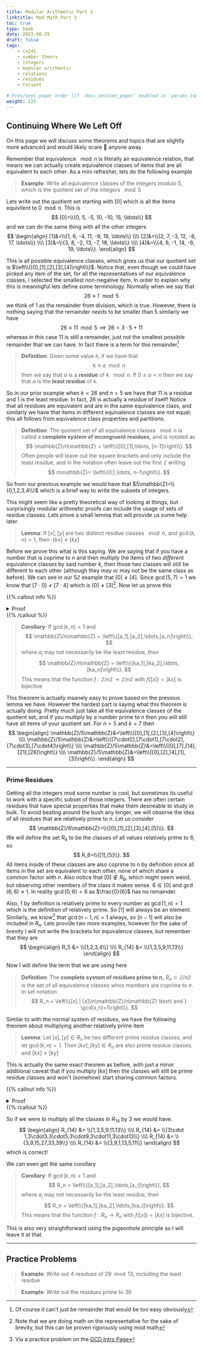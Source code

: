 ```yaml
---
title: Modular Arithmetic Part 2
linktitle: Mod Math Part 2
toc: true
type: book
date: 2023-08-29
draft: false
tags:
    - cs241
    - number theory
    - integers
    - modular arithmetic
    - relations
    - residues
    - totient

# Prev/next pager order (if `docs_section_pager` enabled in `params.toml`)
weight: 225
---
```


## Continuing Where We Left Off

On this page we will discuss some theorems and topics that are slightly more advanced and would likely scare 👻 anyone away.

Remember that equivalence $\mod n$ is literally an equivalence relation, that means we can actually create equivalence classes of items that are all equivalent to each other. As a mini refresher, lets do the following example

> **Example**: Write all equivalence classes of the integers modulo $5$, which is the quotient set of the integers $\mod 5$

Lets write out the quotient set starting with $[0]$ which is all the items equivilent to $0\mod n$. This is
$$
[0]=\\{0, 5, -5, 10, -10, 15, \ldots\\}
$$
and we can do the same thing with all the other integers
$$
\begin{align}
[1]&=\\{1, 6, -4, 11, -9, 16, \ldots\\} \\\\
[2]&=\\{2, 7, -3, 12, -8, 17, \ldots\\} \\\\
[3]&=\\{3, 8, -2, 13, -7, 18, \ldots\\} \\\\
[4]&=\\{4, 9, -1, 14, -6, 19, \ldots\\}.
\end{align}
$$

This is all possible equivalence classes, which gives us that our quotient set is $\left\\{[0],[1],[2],[3],[4]\right\\}$. Notice that, even though we could have picked any item of the set, for all the representatives of our equivalence classes, I selected the smallest non-negative item. In order to explain why this is meaningful lets define some terminology. Normally when we say that
$$
26\equiv 1\mod 5
$$
we think of $1$ as the remainder from division, which is true. However, there is nothing saying that the remainder *needs* to be smaller than $5$ similarly we have
$$
26\equiv 11\mod 5\implies 26 = 3\cdot 5 + 11
$$
whereas in this case $11$ is still a remainder, just not the smallest possible remainder that we can have. In fact there is a term for this remainder[^1]

> **Definition**: Given some value $k$, if we have that
$$
k\equiv a\mod n
$$
then we say that $a$ is a **residue** of $k$ $\mod n$. If $0\leq a < n$ then we say that $a$ is the **least residue** of $k$.

So in our prior example when $k=26$ and $n=5$ we have that $11$ is a residue and $1$ is the least residue. In fact, $26$ is actually a residue of itself! Notice that all residues are equivalent and are in the same equivalence class, and similarly we have that items in different equivalence classes are not equal; this all follows from equivalence class properties and partitions.

> **Definition**: The quotient set of all equivalence classes $\mod n$ is called a **complete system of incongruent residues**, and is notated as
$$
\mathbb{Z}/n\mathbb{Z} = \left\\{[0],[1],\ldots, [n-1]\right\\}.
$$
Often people will leave out the square brackets and only include the least residue, and in the notation often leave out the first $\mathbb{Z}$ writing
$$
n\mathbb{Z}= \left\\{0,1,\ldots, n-1\right\\}.
$$

So from our previous example we would have that $5\mathbb{Z}=\\{0,1,2,3,4\\}$ which is a brief way to write the subsets of integers.

This might seem like a pretty theoretical way of looking at things, but surprisingly modular arithmetic proofs can include the usage of sets of residue classes. Lets prove a small lemma that will provide us some help later.

> **Lemma**: If $[x], [y]$ are two distinct residue classes $\mod n$, and $\gcd(k,n)=1$, then $\cdot[kx]\neq [ky]$

Before we prove this what is this saying. We are saying that if you have a number that is coprime to $n$ and then multiply the items of two *different* equivalence classes by said number $k$, then those two classes will still be different to each other (although they may or may not be the same class as before). We can see in our $5\mathbb{Z}$ example that $[0]\neq [4]$. Since $\gcd(5,7)=1$ we know that $[7\cdot 0]\neq [7\cdot 4]$ which is $[0]\neq [3]$[^2]. Now let us prove this

{{% callout info %}}
<details>
<summary>Proof</summary>
Let $a\in[x]$ and $b\in[y]$. We know that $$a\not\equiv b\mod n\implies n\nmid a-b.$$
As such since $\gcd(n,k)=1$ we know that 
$$n\nmid k(a-b)\implies n\nmid ka-kb\implies ka\not\equiv kb\mod n$$

Since $ka\not\equiv kb$ they cannot be in the same equivalence class which means the two classes must be distinct.
</br>
<b>Q.E.D.</b>
</details>
{{% /callout %}}

> **Corollary**: If $\gcd(k,n)=1$ and
$$
\mathbb{Z}/n\mathbb{Z} = \left\\{[a_1],[a_2],\ldots,[a_n]\right\\},
$$
where $a_j$ may not necessarily be the least residue, then 
$$
\mathbb{Z}/n\mathbb{Z} = \left\\{[ka_1],[ka_2],\ldots,[ka_n]\right\\}.
$$
This means that the function $f:\mathbb{Z}/n\mathbb{Z}\rightarrow \mathbb{Z}/n\mathbb{Z}$ with $f([x])=[kx]$ is bijective

This theorem is actually insanely easy to prove based on the previous lemma we have. However the hardest part is saying what this theorem is actually doing. Pretty much just take all the equivalence classes of the quotient set, and if you multiply by a number prime to $n$ then you will still have all items of your quotient set. For $n=5$ and $k=7$ then
$$
\begin{align}
\mathbb{Z}/5\mathbb{Z}&=\left\\{[0],[1],[2],[3],[4]\right\\} \\\\
\mathbb{Z}/5\mathbb{Z}&=\left\\{[7\cdot0],[7\cdot1],[7\cdot2],[7\cdot3],[7\cdot4]\right\\} \\\\
\mathbb{Z}/5\mathbb{Z}&=\left\\{[0],[7],[14],[21],[28]\right\\} \\\\
\mathbb{Z}/5\mathbb{Z}&=\left\\{[0],[2],[4],[1],[3]\right\\}.
\end{align}
$$

---

### Prime Residues

Getting all the integers mod some number is cool, but sometimes its useful to work with a specific subset of those integers. There are often certain residues that have special properties that make them desireable to study in bulk. To avoid beating around the bush any longer, we will observe the idea of all residues that are relatively prime to $n$. Let us consider
$$
\mathbb{Z}/6\mathbb{Z}=\\{[0],[1],[2],[3],[4],[5]\\}.
$$
We will define the set $R_6$ to be the classes of all values relatively prime to $6$, so
$$
R_6=\\{[1],[5]\\}.
$$
All items inside of these classes are also coprime to $n$ by definition since all items in the set are equivalent to each other, none of which share a common factor with $n$. Also notice that $[0]\not\in R_6$, which might seem weird, but observing other members of the class it makes sense. $6\in [0]$ and $\gcd(6,6)\neq 1$. In reality $\gcd(0,6)=6$ as $\frac{0}{6}$ has no remainder.

Also, $1$ by definition is relatively prime to every number as $\gcd(1,n)=1$ which is the definition of relatively prime. So $[1]$ will always be an element. Similarly, we know[^3] that $\gcd(n-1,n)=1$ always, so $[n-1]$ will also be included in $R_n$. Lets provide two more examples, however for the sake of brevity I will not write the brackets for equivalence classes, but remember that they are
$$
\begin{align}
R_5 &= \\{1,2,3,4\\} \\\\
R_{14} &= \\{1,3,5,9,11,13\\}
\end{align}
$$

Now I will define the term that we are using here

> **Definition**: The **complete system of residues prime to $n$,** $R_n\subset \mathbb{Z}/n\mathbb{Z}$ is the set of all equivalence classes whos members are coprime to $n$. In set notation
$$
R_n = \left\\{[x] | [x]\in\mathbb{Z}/n\mathbb{Z} \text{ and } \gcd(x,n)=1\right\\}.
$$

Similar to with the normal system of residues, we have the following theorem about multiplying another relatively prime item

> **Lemma**: Let $[x],[y]\in R_n$ be two different prime residue classes, and let $\gcd(k,n)=1$. Then $[kx],[ky]\in R_n$ are also prime residue classes, and $[kx]\neq [ky]$

This is actually the same exact theorem as before, with just a minor additional caveat that if you multiply $[kx]$ then the classes will still be prime residue classes and won't (somehow) start sharing common factors.

{{% callout info %}}
<details>
<summary>Proof</summary>
By the previous theorem we already know that $[kx]\neq [ky]$. Now we will show that multiplying $[kx]$ will keep it as a prime residue class. Choose some $a\in [x]$, we know that $\gcd(a,n)=1=\gcd(k,n)$. This is enough to see that $\gcd(kx, n)=1$ as the product will also share no common factors as $n$ by the definition of $\gcd$
</br>
<b>Q.E.D.</b>
</details>
{{% /callout %}}

So if we were to multiply all the classes in $R_{14}$ by $3$ we would have.
$$
\begin{align}
R_{14} &= \\{1,3,5,9,11,13\\} \\\\
R_{14} &= \\{3\cdot 1,3\cdot3,3\cdot5,3\cdot9,3\cdot11,3\cdot13\\} \\\\
R_{14} &= \\{3,9,15,27,33,39\\} \\\\
R_{14} &= \\{3,9,1,13,5,11\\}
\end{align}
$$
which is correct!

We can even get the same corollary
> **Corollary**: If $\gcd(k,n)=1$ and
$$
R_n = \left\\{[a_1],[a_2],\ldots,[a_i]\right\\},
$$
where $a_j$ may not necessarily be the least residue, then 
$$
R_n = \left\\{[ka_1],[ka_2],\ldots,[ka_i]\right\\}.
$$
This means that the function $f:R_n\rightarrow R_n$ with $f([x])=[kx]$ is bijective.

This is also very straightforward using the pigeonhole principle so I will leave it at that.

---

## Practice Problems

> **Example**: Write out $4$ residues of $29\mod 13$, including the least residue

> **Example**: Write out the residues prime to $36$

[^1]: Of course it can't just be remainder that would be too easy obviously
[^2]: Note that we are doing math on the representative for the sake of brevity, but this can be proven rigorously using mod math
[^3]: Via a practice problem on the [GCD Intro Page](/course/settheory/sections/inductivesets#standard_induction_theorem)
